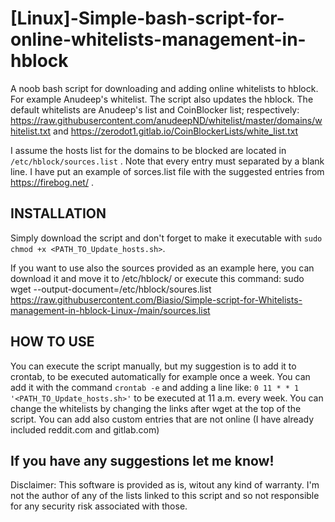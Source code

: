 # [Linux]-Simple-bash-script-for-online-whitelists-management-in-hblock

A noob bash script for downloading and adding online whitelists to hblock. For example Anudeep's whitelist. The script also updates the hblock.
The default whitelists are Anudeep's list and CoinBlocker list; respectively: https://raw.githubusercontent.com/anudeepND/whitelist/master/domains/whitelist.txt and https://zerodot1.gitlab.io/CoinBlockerLists/white_list.txt 

I assume the hosts list for the domains to be blocked are located in `/etc/hblock/sources.list` . Note that every entry must separated by a blank line. I have put an example of sorces.list file with the suggested entries from https://firebog.net/ .

## INSTALLATION
Simply download the script and don't forget to make it executable with `sudo chmod +x <PATH_TO_Update_hosts.sh>`.

If you want to use also the sources provided as an example here, you can download it and move it to /etc/hblock/ or execute this command: sudo wget --output-document=/etc/hblock/soures.list https://raw.githubusercontent.com/Biasio/Simple-script-for-Whitelists-management-in-hblock-Linux-/main/sources.list

## HOW TO USE 
You can execute the script manually, but my suggestion is to add it to crontab, to be executed automatically for example once a week.
You can add it with the command `crontab -e` and adding a line like: `0 11 * * 1 '<PATH_TO_Update_hosts.sh>'` to be executed at 11 a.m. every week.
You can change the whitelists by changing the links after wget at the top of the script.
You can add also custom entries that are not online (I have already included reddit.com and gitlab.com)

## If you have any suggestions let me know!

Disclaimer: This software is provided as is, witout any kind of warranty. I'm not the author of any of the lists linked to this script and so not responsible for any security risk associated with those.
